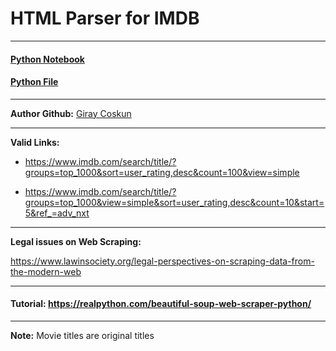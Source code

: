 # HTML Parser for IMDB
---

#### [Python Notebook](https://github.com/giraycoskun/IMDB-HTML-Parser/blob/master/IMDB_HTML_Parser.ipynb)
#### [Python File](https://github.com/giraycoskun/IMDB-HTML-Parser/blob/master/IMDB_HTML_Parser.py)

---
**Author Github:** [Giray Coskun](https://github.com/giraycoskun)

---
**Valid Links:**

* https://www.imdb.com/search/title/?groups=top_1000&sort=user_rating,desc&count=100&view=simple

* https://www.imdb.com/search/title/?groups=top_1000&view=simple&sort=user_rating,desc&count=10&start=5&ref_=adv_nxt

---
**Legal issues on Web Scraping:**

https://www.lawinsociety.org/legal-perspectives-on-scraping-data-from-the-modern-web

---

#### Tutorial: https://realpython.com/beautiful-soup-web-scraper-python/

---

**Note:** Movie titles are original titles
